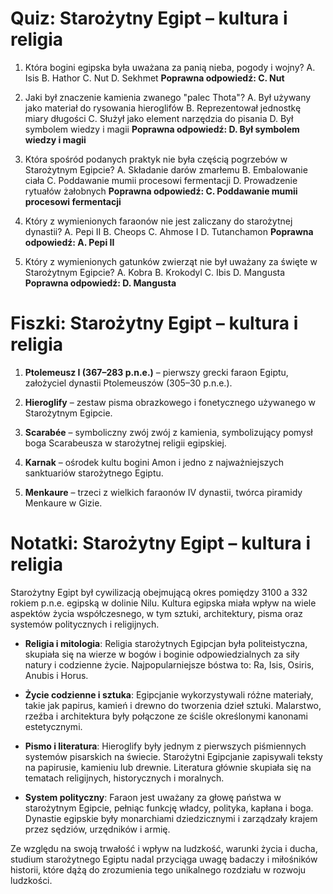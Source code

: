  # Quiz: Starożytny Egipt – kultura i religia

1. Która bogini egipska była uważana za panią nieba, pogody i wojny?
   A. Isis
   B. Hathor
   C. Nut
   D. Sekhmet
   **Poprawna odpowiedź: C. Nut**

2. Jaki był znaczenie kamienia zwanego "palec Thota"?
   A. Był używany jako materiał do rysowania hieroglifów
   B. Reprezentował jednostkę miary długości
   C. Służył jako element narzędzia do pisania
   D. Był symbolem wiedzy i magii
   **Poprawna odpowiedź: D. Był symbolem wiedzy i magii**

3. Która spośród podanych praktyk nie była częścią pogrzebów w Starożytnym Egipcie?
   A. Składanie darów zmarłemu
   B. Embalowanie ciała
   C. Poddawanie mumii procesowi fermentacji
   D. Prowadzenie rytuałów żałobnych
   **Poprawna odpowiedź: C. Poddawanie mumii procesowi fermentacji**

4. Który z wymienionych faraonów nie jest zaliczany do starożytnej dynastii?
   A. Pepi II
   B. Cheops
   C. Ahmose I
   D. Tutanchamon
   **Poprawna odpowiedź: A. Pepi II**

5. Który z wymienionych gatunków zwierząt nie był uważany za święte w Starożytnym Egipcie?
   A. Kobra
   B. Krokodyl
   C. Ibis
   D. Mangusta
   **Poprawna odpowiedź: D. Mangusta**

# Fiszki: Starożytny Egipt – kultura i religia

1. **Ptolemeusz I (367–283 p.n.e.)** – pierwszy grecki faraon Egiptu, założyciel dynastii Ptolemeuszów (305–30 p.n.e.).

2. **Hieroglify** – zestaw pisma obrazkowego i fonetycznego używanego w Starożytnym Egipcie.

3. **Scarabée** – symboliczny zwój zwój z kamienia, symbolizujący pomysł boga Scarabeusza w starożytnej religii egipskiej.

4. **Karnak** – ośrodek kultu bogini Amon i jedno z najważniejszych sanktuariów starożytnego Egiptu.

5. **Menkaure** – trzeci z wielkich faraonów IV dynastii, twórca piramidy Menkaure w Gizie.

# Notatki: Starożytny Egipt – kultura i religia

Starożytny Egipt był cywilizacją obejmującą okres pomiędzy 3100 a 332 rokiem p.n.e. egipską w dolinie Nilu. Kultura egipska miała wpływ na wiele aspektów życia współczesnego, w tym sztuki, architektury, pisma oraz systemów politycznych i religijnych.

- **Religia i mitologia**: Religia starożytnych Egipcjan była politeistyczna, skupiała się na wierze w bogów i boginie odpowiedzialnych za siły natury i codzienne życie. Najpopularniejsze bóstwa to: Ra, Isis, Osiris, Anubis i Horus.
  
- **Życie codzienne i sztuka**: Egipcjanie wykorzystywali różne materiały, takie jak papirus, kamień i drewno do tworzenia dzieł sztuki. Malarstwo, rzeźba i architektura były połączone ze ściśle określonymi kanonami estetycznymi.
  
- **Pismo i literatura**: Hieroglify były jednym z pierwszych piśmiennych systemów pisarskich na świecie. Starożytni Egipcjanie zapisywali teksty na papirusie, kamieniu lub drewnie. Literatura głównie skupiała się na tematach religijnych, historycznych i moralnych.
  
- **System polityczny**: Faraon jest uważany za głowę państwa w starożytnym Egipcie, pełniąc funkcję władcy, polityka, kapłana i boga. Dynastie egipskie były monarchiami dziedzicznymi i zarządzały krajem przez sędziów, urzędników i armię.

Ze względu na swoją trwałość i wpływ na ludzkość, warunki życia i ducha, studium starożytnego Egiptu nadal przyciąga uwagę badaczy i miłośników historii, które dążą do zrozumienia tego unikalnego rozdziału w rozwoju ludzkości.